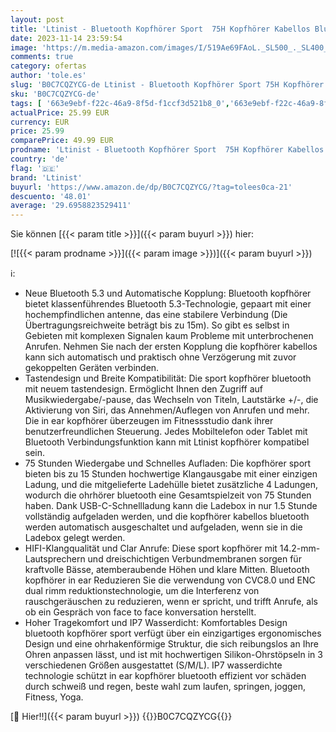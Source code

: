 ```yaml
---
layout: post
title: 'Ltinist - Bluetooth Kopfhörer Sport  75H Kopfhörer Kabellos Bluetooth 5.3 Tiefer Bass mit CVC8.0 Mic  2023 In Ear Kopfhörer Noise Cancelling Earbuds HiFi Stereo  LED-Anzeige  USB-C  IP7 wasserdichte Ohrhörer'
date: 2023-11-14 23:59:54
image: 'https://m.media-amazon.com/images/I/519Ae69FAoL._SL500_._SL400_.jpg'
comments: true
category: ofertas
author: 'tole.es'
slug: 'B0C7CQZYCG-de Ltinist - Bluetooth Kopfhörer Sport 75H Kopfhörer Kabellos...'
sku: 'B0C7CQZYCG-de'
tags: [ '663e9ebf-f22c-46a9-8f5d-f1ccf3d521b8_0','663e9ebf-f22c-46a9-8f5d-f1ccf3d521b8_401','663e9ebf-f22c-46a9-8f5d-f1ccf3d521b8_4501','663e9ebf-f22c-46a9-8f5d-f1ccf3d521b8_9901','Arborist Merchandising Root','Computer un IT-Zubehör','Elektronik & Foto','Elektronik & Foto: Produkte mit Umwelt-Label','In-Ear Ohrhörer','Kopfhörer','Kopfhörer & Zubehör','Kunden-Favoriten: Home Entertainment','Kunden-Favoriten: Technische Produkte','Neu hinzugefügt','Self Service','Special Features Stores','Stores','e26659c6-d1cd-45cb-800b-2f9b432b8572_0','e26659c6-d1cd-45cb-800b-2f9b432b8572_2101','ltinist','🇩🇪', ]
actualPrice: 25.99 EUR
currency: EUR
price: 25.99
comparePrice: 49.99 EUR
prodname: 'Ltinist - Bluetooth Kopfhörer Sport  75H Kopfhörer Kabellos Bluetooth 5.3 Tiefer Bass mit CVC8.0 Mic  2023 In Ear Kopfhörer Noise Cancelling Earbuds HiFi Stereo  LED-Anzeige  USB-C  IP7 wasserdichte Ohrhörer'
country: 'de'
flag: '🇩🇪'
brand: 'Ltinist'
buyurl: 'https://www.amazon.de/dp/B0C7CQZYCG/?tag=tolees0ca-21'
descuento: '48.01'
average: '29.6958823529411'
---
```


Sie können [{{< param title >}}]({{< param buyurl >}}) hier:

[![{{< param prodname >}}]({{< param image >}})]({{< param buyurl >}})

ℹ️:

- Neue Bluetooth 5.3 und Automatische Kopplung: Bluetooth kopfhörer bietet klassenführendes Bluetooth 5.3-Technologie, gepaart mit einer hochempfindlichen antenne, das eine stabilere Verbindung (Die Übertragungsreichweite beträgt bis zu 15m). So gibt es selbst in Gebieten mit komplexen Signalen kaum Probleme mit unterbrochenen Anrufen. Nehmen Sie nach der ersten Kopplung die kopfhörer kabellos kann sich automatisch und praktisch ohne Verzögerung mit zuvor gekoppelten Geräten verbinden.
- Tastendesign und Breite Kompatibilität: Die sport kopfhörer bluetooth mit neuem tastendesign. Ermöglicht Ihnen den Zugriff auf Musikwiedergabe/-pause, das Wechseln von Titeln, Lautstärke +/-, die Aktivierung von Siri, das Annehmen/Auflegen von Anrufen und mehr. Die in ear kopfhörer überzeugen im Fitnessstudio dank ihrer benutzerfreundlichen Steuerung. Jedes Mobiltelefon oder Tablet mit Bluetooth Verbindungsfunktion kann mit Ltinist kopfhörer kompatibel sein.
- 75 Stunden Wiedergabe und Schnelles Aufladen: Die kopfhörer sport bieten bis zu 15 Stunden hochwertige Klangausgabe mit einer einzigen Ladung, und die mitgelieferte Ladehülle bietet zusätzliche 4 Ladungen, wodurch die ohrhörer bluetooth eine Gesamtspielzeit von 75 Stunden haben. Dank USB-C-Schnellladung kann die Ladebox in nur 1.5 Stunde vollständig aufgeladen werden, und die kopfhörer kabellos bluetooth werden automatisch ausgeschaltet und aufgeladen, wenn sie in die Ladebox gelegt werden.
- HIFI-Klangqualität und Clar Anrufe: Diese sport kopfhörer mit 14.2-mm-Lautsprechern und dreischichtigen Verbundmembranen sorgen für kraftvolle Bässe, atemberaubende Höhen und klare Mitten. Bluetooth kopfhörer in ear Reduzieren Sie die verwendung von CVC8.0 und ENC dual rimm reduktionstechnologie, um die Interferenz von rauschgeräuschen zu reduzieren, wenn er spricht, und trifft Anrufe, als ob ein Gespräch von face to face konversation herstellt.
- Hoher Tragekomfort und IP7 Wasserdicht: Komfortables Design bluetooth kopfhörer sport verfügt über ein einzigartiges ergonomisches Design und eine ohrhakenförmige Struktur, die sich reibungslos an Ihre Ohren anpassen lässt, und ist mit hochwertigen Silikon-Ohrstöpseln in 3 verschiedenen Größen ausgestattet (S/M/L). IP7 wasserdichte technologie schützt in ear kopfhörer bluetooth effizient vor schäden durch schweiß und regen, beste wahl zum laufen, springen, joggen, Fitness, Yoga.

[🛒 Hier!!]({{< param buyurl >}})
{{<world>}}B0C7CQZYCG{{</world>}}
